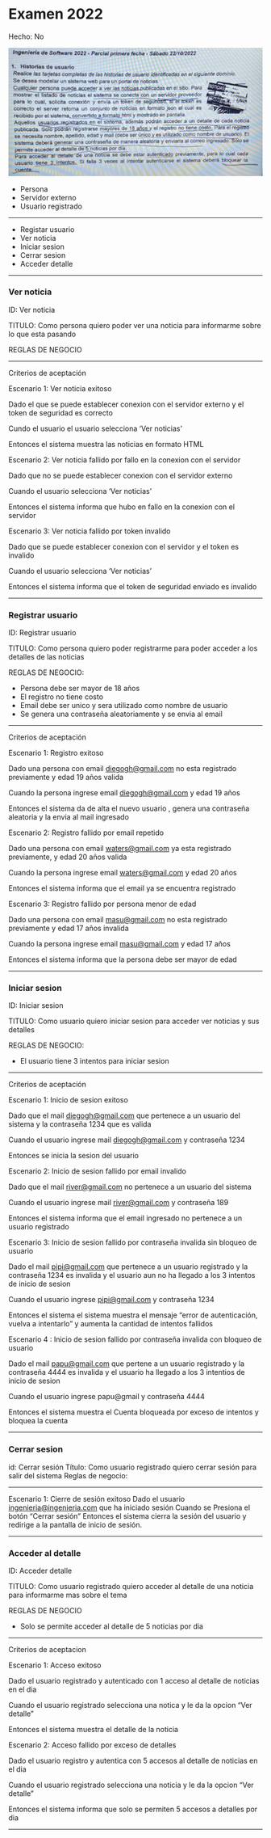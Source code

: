 # Examen 2022

Hecho: No

![image.png](image.png)

- Persona
- Servidor externo
- Usuario registrado

---

- Registar usuario
- Ver noticia
- Iniciar sesion
- Cerrar sesion
- Acceder detalle

---

### Ver noticia

ID: Ver noticia

TITULO: Como persona quiero poder ver una noticia para informarme sobre lo que esta pasando

REGLAS DE NEGOCIO

---

Criterios de aceptación

Escenario 1: Ver noticia exitoso

Dado el que se puede establecer conexion con el servidor externo y el token de seguridad es correcto

Cundo el usuario el usuario selecciona ‘Ver noticias’

Entonces el sistema muestra las noticias en formato HTML

Escenario 2: Ver noticia fallido por fallo en la conexion con el servidor

Dado que no se puede establecer conexion con el servidor externo

Cuando el usuario selecciona ‘Ver noticias’

Entonces el sistema informa que hubo en fallo en la conexion con el servidor

Escenario 3: Ver noticia fallido por token invalido

Dado que se puede establecer conexion con el servidor y el token es invalido

Cuando el usuario selecciona ‘Ver noticias’

Entonces el sistema informa que el token de seguridad enviado es invalido

---

### Registrar usuario

ID: Registrar usuario

TITULO: Como persona quiero poder registrarme para poder acceder a los detalles de las noticias

REGLAS DE NEGOCIO: 

- Persona debe ser mayor de 18 años
- El registro no tiene costo
- Email debe ser unico y sera utilizado como nombre de usuario
- Se genera una contraseña aleatoriamente y se envia al email

---

Criterios de aceptación

Escenario 1: Registro exitoso

Dado una persona con email [diegogh@gmail.com](mailto:diegogh@gmail.com) no esta registrado previamente y edad 19 años valida 

Cuando la persona ingrese email [diegogh@gmail.com](mailto:diegogh@gmail.com) y edad 19 años

Entonces el sistema da de alta el nuevo usuario , genera una contraseña aleatoria y la envia al mail ingresado

Escenario 2: Registro fallido por email repetido

Dado una persona con email [waters@gmail.com](mailto:waters@gmail.com) ya esta registrado previamente, y edad 20 años valida

Cuando la persona ingrese email [waters@gmail.com](mailto:waters@gmail.com) y edad 20 años 

Entonces el sistema informa que el email ya se encuentra registrado 

Escenario 3: Registro fallido por persona menor de edad

Dado una persona con email [masu@gmail.com](mailto:masu@gmail.com) no esta registrado previamente y edad 17 años invalida

Cuando la persona ingrese email [masu@gmail.com](mailto:masu@gmail.com) y edad 17 años

Entonces el sistema informa que la persona debe ser mayor de edad

---

### Iniciar sesion

ID: Iniciar sesion

TITULO: Como usuario quiero iniciar sesion para acceder ver noticias y sus detalles

REGLAS DE NEGOCIO:

- El usuario tiene 3 intentos para iniciar sesion

---

Criterios de aceptación

Escenario 1: Inicio de sesion exitoso

Dado que el mail [diegogh@gmail.com](mailto:diegogh@gmail.com) que pertenece a un usuario del sistema y la contraseña 1234 que es valida

Cuando el usuario ingrese mail [diegogh@gmail.com](mailto:diegogh@gmail.com) y contraseña 1234 

Entonces se inicia la sesion del usuario

Escenario 2: Inicio de sesion fallido por email invalido

Dado que el mail [river@gmail.com](mailto:river@gmail.com) no pertenece a un usuario del sistema

Cuando el usuario ingrese mail [river@gmail.com](mailto:river@gmail.com) y contraseña 189

Entonces el sistema informa que el email ingresado no pertenece a un usuario registrado

Escenario 3: Inicio de sesion fallido por contraseña invalida sin bloqueo de usuario

Dado el mail [pipi@gmail.com](mailto:pipi@gmail.com) que pertenece a un usuario registrado y la contraseña 1234 es invalida y el usuario aun no ha llegado a los 3 intentos de inicio de sesion

Cuando el usuario ingrese [pipi@gmail.com](mailto:pipi@gmail.com) y contraseña 1234 

Entonces el sistema el sistema muestra el mensaje “error de autenticación, vuelva a intentarlo” y aumenta la cantidad de intentos fallidos

Escenario 4 : Inicio de sesion fallido por contraseña invalida con bloqueo de usuario

Dado el mail [papu@gmail.com](mailto:papu@gmail.com) que pertene a un usuario registrado y la contraseña 4444 es invalida y el usuario ha llegado a los 3 intentios de inicio de sesion

Cuando el usuario ingrese papu@gmail y contraseña 4444

Entonces el sistema muestra el Cuenta bloqueada por exceso de intentos y bloquea la cuenta

---

### Cerrar sesion

id: Cerrar sesión
Título: Como usuario registrado quiero cerrar sesión para salir del sistema
Reglas de negocio:

---

Escenario 1: Cierre de sesión exitoso
Dado el usuario [ingenieria@ingenieria.com](mailto:ingenieria@ingenieria.com) que ha iniciado sesión
Cuando se Presiona el botón “Cerrar sesión”
Entonces el sistema cierra la sesión del usuario y  redirige a la pantalla de inicio de sesión.

---

### Acceder al detalle

ID: Acceder detalle

TITULO: Como usuario registrado quiero acceder al detalle de una noticia para informarme mas sobre el tema

REGLAS DE NEGOCIO

- Solo se permite acceder al detalle de 5 noticias por dia

---

Criterios de aceptacion

Escenario 1: Acceso exitoso

Dado el usuario registrado  y autenticado con 1 acceso al detalle de noticias en el dia

Cuando el usuario registrado selecciona una notica y le da la opcion “Ver detalle”

Entonces el sistema muestra el detalle de la noticia

Escenario 2: Acceso fallido por exceso de detalles

Dado el usuario registro y autentica con 5 accesos al detalle de noticias en el dia

Cuando el usuario registrado selecciona una noticia y le da la opcion “Ver detalle”

Entonces el sistema informa que solo se permiten 5 accesos a detalles por dia

---